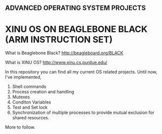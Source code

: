 ## ADVANCED OPERATING SYSTEM PROJECTS

# XINU OS ON BEAGLEBONE BLACK (ARM INSTRUCTION SET)

What is Beaglebone Black?
http://beagleboard.org/BLACK

What is XINU OS?
http://www.xinu.cs.purdue.edu/


In this repository you can find all my current OS related projects. 
Until now, I've implemented,

1) Shell commands
2) Process creation and handling
2) Mutexes
3) Conditon Variables
4) Test and Set lock
5) Synchronization of multiple processes to provide mutual exclusion for shared resources.


More to follow.
